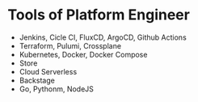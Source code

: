 # Tools of Platform Engineer

- Jenkins, Cicle CI, FluxCD, ArgoCD, Github Actions
- Terraform, Pulumi, Crossplane
- Kubernetes, Docker, Docker Compose
- Store
- Cloud Serverless
- Backstage
- Go, Pythonm, NodeJS

